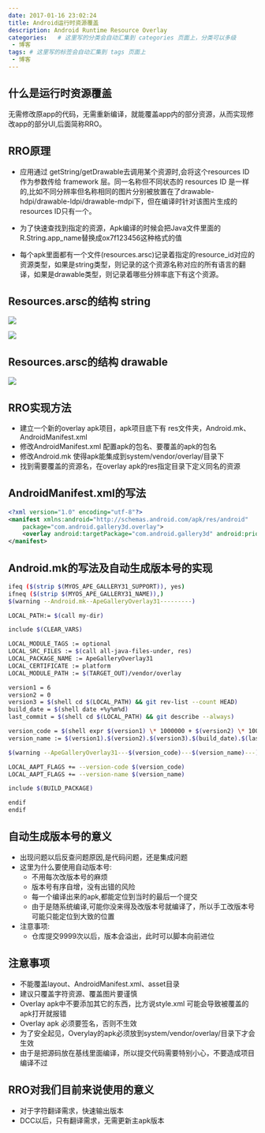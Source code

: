 ```yaml
---
date: 2017-01-16 23:02:24
title: Android运行时资源覆盖
description: Android Runtime Resource Overlay
categories:   # 这里写的分类会自动汇集到 categories 页面上，分类可以多级
 - 博客
tags: # 这里写的标签会自动汇集到 tags 页面上
 - 博客
---
```


## 什么是运行时资源覆盖

无需修改原app的代码，无需重新编译，就能覆盖app内的部分资源，从而实现修改app的部分UI,后面简称RRO。

## RRO原理

* 应用通过 getString/getDrawable去调用某个资源时,会将这个resources ID 作为参数传给 framework 层。同一名称但不同状态的 resources ID 是一样的,比如不同分辨率但名称相同的图片分别被放置在了drawable-hdpi/drawable-ldpi/drawable-mdpi下，但在编译时针对该图片生成的resources ID只有一个。

* 为了快速查找到指定的资源，Apk编译的时候会把Java文件里面的R.String.app_name替换成ox7f123456这种格式的值

* 每个apk里面都有一个文件(resources.arsc)记录着指定的resource_id对应的资源类型，如果是string类型，则记录的这个资源名称对应的所有语言的翻译，如果是drawable类型，则记录着哪些分辨率底下有这个资源。

## Resources.arsc的结构 string

![](./_image/2017-01-16-23-12-24.jpg)

![](./_image/2017-01-16-23-12-40.jpg)

## Resources.arsc的结构 drawable

![](./_image/2017-01-16-23-13-30.jpg)

## RRO实现方法

* 建立一个新的overlay apk项目，apk项目底下有 res文件夹，Android.mk、AndroidManifest.xml
* 修改AndroidManifest.xml 配置apk的包名、要覆盖的apk的包名
* 修改Android.mk 使得apk能集成到system/vendor/overlay/目录下
* 找到需要覆盖的资源名，在overlay apk的res指定目录下定义同名的资源

## AndroidManifest.xml的写法

```xml
<?xml version="1.0" encoding="utf-8"?>
<manifest xmlns:android="http://schemas.android.com/apk/res/android"  
	package="com.android.gallery3d.overlay">  
	<overlay android:targetPackage="com.android.gallery3d" android:priority="1"/>  
</manifest> 
```

## Android.mk的写法及自动生成版本号的实现

```bash
ifeq ($(strip $(MYOS_APE_GALLERY31_SUPPORT)), yes)
ifneq ($(strip $(MYOS_APE_GALLERY31_NAME)),)
$(warning --Android.mk--ApeGalleryOverlay31---------)

LOCAL_PATH:= $(call my-dir)

include $(CLEAR_VARS)

LOCAL_MODULE_TAGS := optional
LOCAL_SRC_FILES := $(call all-java-files-under, res)
LOCAL_PACKAGE_NAME := ApeGalleryOverlay31
LOCAL_CERTIFICATE := platform
LOCAL_MODULE_PATH := $(TARGET_OUT)/vendor/overlay

version1 = 6
version2 = 0
version3 = $(shell cd $(LOCAL_PATH) && git rev-list --count HEAD)
build_date = $(shell date +%y%m%d)
last_commit = $(shell cd $(LOCAL_PATH) && git describe --always)

version_code = $(shell expr $(version1) \* 1000000 + $(version2) \* 10000 + $(version3))
version_name := $(version1).$(version2).$(version3).$(build_date).$(last_commit)

$(warning --ApeGalleryOverlay31---$(version_code)---$(version_name)---)

LOCAL_AAPT_FLAGS += --version-code $(version_code)
LOCAL_AAPT_FLAGS += --version-name $(version_name)

include $(BUILD_PACKAGE)

endif
endif
```

## 自动生成版本号的意义

* 出现问题以后反查问题原因,是代码问题，还是集成问题
* 这里为什么要使用自动版本号:
    * 不用每次改版本号的麻烦
    * 版本号有序自增，没有出错的风险
    * 每一个编译出来的apk,都能定位到当时的最后一个提交
    * 由于是随系统编译,可能你没来得及改版本号就编译了，所以手工改版本号可能只能定位到大致的位置
* 注意事项:
    * 仓库提交9999次以后，版本会溢出，此时可以脚本向前进位

## 注意事项

* 不能覆盖layout、AndroidManifest.xml、asset目录
* 建议只覆盖字符资源、覆盖图片要谨慎
* Overlay apk中不要添加其它的东西，比方说style.xml 可能会导致被覆盖的apk打开就报错
* Overlay apk 必须要签名，否则不生效 
* 为了安全起见，Overylay的apk必须放到system/vendor/overlay/目录下才会生效
* 由于是把源码放在基线里面编译，所以提交代码需要特别小心，不要造成项目编译不过

## RRO对我们目前来说使用的意义

* 对于字符翻译需求，快速输出版本
* DCC以后，只有翻译需求，无需更新主apk版本